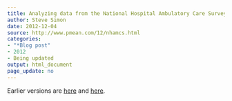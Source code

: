 ```yaml
---
title: Analyzing data from the National Hospital Ambulatory Care Survey
author: Steve Simon
date: 2012-12-04
source: http://www.pmean.com/12/nhamcs.html
categories:
- "*Blog post"
- 2012
- Being updated
output: html_document
page_update: no
---
```


Earlier versions are [here][sim1] and [here][sim2].
 
[sim1]: http://www.pmean.com/12/nhamcs.html
[sim2]: http://new.pmean.com/analyzing-nhamcs-data/
